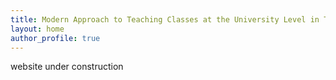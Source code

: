 ```yaml
---
title: Modern Approach to Teaching Classes at the University Level in Theoretical Computer Science
layout: home
author_profile: true
---
```


website under construction


